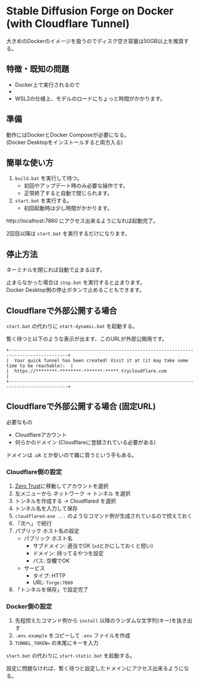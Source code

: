 # Stable Diffusion Forge on Docker (with Cloudflare Tunnel)

大きめのDockerのイメージを扱うのでディスク空き容量は50GB以上を推奨する。

## 特徴・既知の問題

- Docker上で実行されるので
- 
- WSL2の仕様上、モデルのロードにちょっと時間がかかります。

## 準備

動作にはDockerとDocker Composeが必要になる。  
(Docker Desktopをインストールすると両方入る)

## 簡単な使い方

1. `build.bat` を実行して待つ。
   - 初回やアップデート時のみ必要な操作です。
   - 正常終了すると自動で閉じられます。
2. `start.bat` を実行する。
   - 初回起動時は少し時間がかかります。

http://localhost:7860 にアクセス出来るようになれば起動完了。

2回目以降は `start.bat` を実行するだけになります。

## 停止方法

ターミナルを閉じれば自動で止まるはず。

止まらなかった場合は `stop.bat` を実行すると止まります。  
Docker Desktop側の停止ボタンで止めることもできます。

## Cloudflareで外部公開する場合

`start.bat` の代わりに `start-dynamic.bat` を起動する。

暫く待つと以下のような表示が出ます、このURLが外部公開用です。

```
+--------------------------------------------------------------------------------------------+
|  Your quick Tunnel has been created! Visit it at (it may take some time to be reachable):  |
|  https://********-********-*******-*****.trycloudflare.com                                 |
+--------------------------------------------------------------------------------------------+ 
```

## Cloudflareで外部公開する場合 (固定URL)

必要なもの

- Cloudflareアカウント
- 何らかのドメイン (Cloudflareに登録されている必要がある)

ドメインは .uk とか安いので雑に買うという手もある。

### Cloudflare側の設定

1. [Zero Trust](https://one.dash.cloudflare.com/)に移動してアカウントを選択
2. 左メニューから ネットワーク → トンネル を選択
3. トンネルを作成する → Cloudflared を選択
4. トンネル名を入力して保存
5. `cloudflared.exe ...` のようなコマンド例が生成されているので控えておく
6. 「次へ」で続行
7. パブリック ホスト名の設定
   - パブリック ホスト名
     - サブドメイン: 適当でOK (`sd`とかにしておくと短い)
     - ドメイン: 持ってるやつを設定
     - パス: 空欄でOK
   - サービス
     - タイプ: HTTP
     - URL: `forge:7860`
8. 「トンネルを保存」で設定完了

### Docker側の設定

1. 先程控えたコマンド例から `install` 以降のランダムな文字列(キー)を抜き出す
2. `.env.example` をコピーして `.env` ファイルを作成
3. `TUNNEL_TOKEN=` の末尾にキーを入力

`start.bat` の代わりに `start-static.bat` を起動する。

設定に問題なければ、暫く待つと設定したドメインにアクセス出来るようになる。

